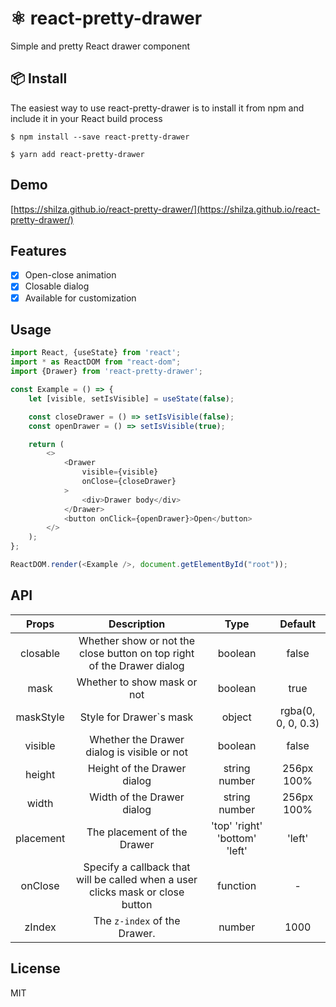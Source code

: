 # ⚛️ react-pretty-drawer
Simple and pretty React drawer component
## 📦 Install
The easiest way to use react-pretty-drawer is to install it from npm and include it in your React build process

`$ npm install --save react-pretty-drawer`  

`$ yarn add react-pretty-drawer`
## Demo
[https://shilza.github.io/react-pretty-drawer/](https://shilza.github.io/react-pretty-drawer/)
## Features
- [x] Open-close animation
- [x] Closable dialog
- [x] Available for customization

## Usage
```javascript
import React, {useState} from 'react';
import * as ReactDOM from "react-dom";
import {Drawer} from 'react-pretty-drawer';

const Example = () => {
    let [visible, setIsVisible] = useState(false);

    const closeDrawer = () => setIsVisible(false);
    const openDrawer = () => setIsVisible(true);

    return (
        <>
            <Drawer
                visible={visible}
                onClose={closeDrawer}
            >
                <div>Drawer body</div>
            </Drawer>
            <button onClick={openDrawer}>Open</button>
        </>
    );
};

ReactDOM.render(<Example />, document.getElementById("root"));
```
## API
| Props  | Description  | Type | Default |
| :------------: |:-----------:| :-----:|:--------:|
| closable     | Whether show or not the close button on top right of the Drawer dialog| boolean | false |
| mask     | Whether to show mask or not        |   boolean | true |
| maskStyle | Style for Drawer`s mask  |  object | rgba(0, 0, 0, 0.3) |
| visible | Whether the Drawer dialog is visible or not |  boolean | false |
| height | Height of the Drawer dialog  |  string  number | 256px 100%|
| width | Width of the Drawer dialog |  string number | 256px 100% |
| placement | The placement of the Drawer  | 'top'  'right'  'bottom'  'left' | 'left' |
| onClose | Specify a callback that will be called when a user clicks mask or close button |  function | - |
| zIndex | The `z-index` of the Drawer.  |  number | 1000 |
## License
MIT